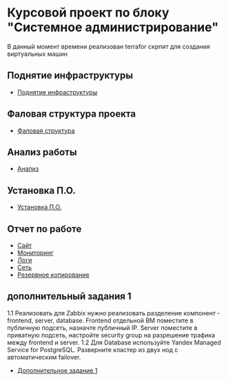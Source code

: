 # Курсовой проект по блоку "Системное администрирование"




В данный момент времени реализован terrafor скрпит для создания виртуальных машин 

## Поднятие инфраструктуры
* [Поднятие инфраструктуры](https://github.com/ysatii/Course_project_on_the_block_System_Administration/blob/main/Infrastructure.md)

## Фаловая структура проекта
* [Фаловая структура](https://github.com/ysatii/Course_project_on_the_block_System_Administration/blob/main/Files.md)

## Анализ работы
* [Анализ](https://github.com/ysatii/Course_project_on_the_block_System_Administration/blob/main/Analysis.md)

## Установка П.О.
* [Установка П.О.](https://github.com/ysatii/Course_project_on_the_block_System_Administration/blob/main/Ansible.md)

## Отчет по работе 

* [Сайт](https://github.com/ysatii/Course_project_on_the_block_System_Administration/blob/main/Sait.md)
* [Мониторинг](https://github.com/ysatii/Course_project_on_the_block_System_Administration/blob/main/Monitoring.md)
* [Логи](https://github.com/ysatii/Course_project_on_the_block_System_Administration/blob/main/Logs.md)
* [Сеть](https://github.com/ysatii/Course_project_on_the_block_System_Administration/blob/main/Network.md.)
* [Резервное копирование](https://github.com/ysatii/Course_project_on_the_block_System_Administration/blob/main/infrastructure.md)

## дополнительный задания 1 

 1.1 Реализовать для Zabbix нужно реализовать разделение компонент - frontend, server, database. Frontend отдельной ВМ поместите в публичную подсеть, назначте публичный IP. 
 Server поместите в приватную подсеть, настройте security group на разрешение трафика между frontend и server. 
 1.2 Для Database используйте Yandex Managed Service for PostgreSQL. Разверните кластер из двух нод с автоматическим failover.
* [Дополнительное задание 1](https://github.com/ysatii/Course_project_on_the_block_System_Administration/blob/main/Additional_tasks.md)

 


 